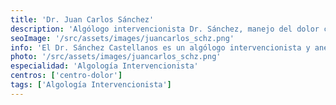 ```yaml
---
title: 'Dr. Juan Carlos Sánchez'
description: 'Algólogo intervencionista Dr. Sánchez, manejo del dolor crónico con técnicas avanzadas en clínica de corta estancia.'
seoImage: '/src/assets/images/juancarlos_schz.png'
info: 'El Dr. Sánchez Castellanos es un algólogo intervencionista y anestesiólogo altamente especializado en el manejo del dolor. Cuenta con una formación académica sólida y una amplia experiencia en el tratamiento de condiciones dolorosas. Su enfoque integral y multidisciplinario le permite desarrollar planes de tratamiento personalizados que aborden las necesidades individuales de cada paciente. Con un compromiso inquebrantable con la excelencia en el cuidado del dolor, el Dr. Sánchez Castellanos utiliza las últimas técnicas y tecnologías para proporcionar alivio y mejorar la calidad de vida de sus pacientes.'
photo: '/src/assets/images/juancarlos_schz.png'
especialidad: 'Algología Intervencionista'
centros: ['centro-dolor']
tags: ['Algología Intervencionista']
---
```

